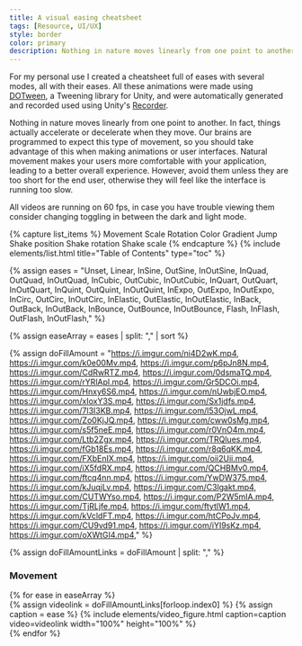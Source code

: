 ```yaml
---
title: A visual easing cheatsheet
tags: [Resource, UI/UX]
style: border
color: primary  
description: Nothing in nature moves linearly from one point to another. 
---
```


For my personal use I created a cheatsheet full of eases with several modes, all with their eases. All these animations were made using [DOTween](http://dotween.demigiant.com/), a Tweening library for Unity, and were automatically generated and recorded used using Unity's [Recorder](https://docs.unity3d.com/Packages/com.unity.recorder@2.0/manual/index.html).

Nothing in nature moves linearly from one point to another. In fact, things actually accelerate or decelerate when they move. Our brains are programmed to expect this type of movement, so you should take advantage of this when making animations or user interfaces. Natural movement makes your users more comfortable with your application, leading to a better overall experience. However, avoid them unless they are too short for the end user, otherwise they will feel like the interface is running too slow. 

All videos are running on 60 fps, in case you have trouble viewing them consider changing toggling in between the dark and light mode.


{% capture list_items %}
Movement
Scale
Rotation
Color
Gradient
Jump
Shake position
Shake rotation
Shake scale
{% endcapture %}
{% include elements/list.html title="Table of Contents" type="toc" %}

{% assign eases = "Unset,
        Linear,
        InSine,
        OutSine,
        InOutSine,
        InQuad,
        OutQuad,
        InOutQuad,
        InCubic,
        OutCubic,
        InOutCubic,
        InQuart,
        OutQuart,
        InOutQuart,
        InQuint,
        OutQuint,
        InOutQuint,
        InExpo,
        OutExpo,
        InOutExpo,
        InCirc,
        OutCirc,
        InOutCirc,
        InElastic,
        OutElastic,
        InOutElastic,
        InBack,
        OutBack,
        InOutBack,
        InBounce,
        OutBounce,
        InOutBounce,
        Flash,
        InFlash,
        OutFlash,
        InOutFlash," %}

{% assign easeArray = eases | split: "," | sort %}



{% assign doFillAmount = "https://i.imgur.com/ni4D2wK.mp4, https://i.imgur.com/k0e00Mv.mp4, https://i.imgur.com/p6pJn8N.mp4, https://i.imgur.com/CdRwRTZ.mp4, https://i.imgur.com/0dsmaTQ.mp4, https://i.imgur.com/rYRlApl.mp4, https://i.imgur.com/Gr5DCOi.mp4, https://i.imgur.com/Hnxy6S6.mp4, https://i.imgur.com/nUwbjEO.mp4, https://i.imgur.com/xIoxY3S.mp4, https://i.imgur.com/Sx1jdfs.mp4, https://i.imgur.com/7l3I3KB.mp4, https://i.imgur.com/l53OjwL.mp4, https://i.imgur.com/Zo0KjJQ.mp4, https://i.imgur.com/cww0sMg.mp4, https://i.imgur.com/s5f5neE.mp4, https://i.imgur.com/r0VnO4m.mp4, https://i.imgur.com/Ltb2Zgx.mp4, https://i.imgur.com/TRQlues.mp4, https://i.imgur.com/fGb18Es.mp4, https://i.imgur.com/r8q6qKK.mp4, https://i.imgur.com/FXbEnIX.mp4, https://i.imgur.com/oii2Uii.mp4, https://i.imgur.com/iX5fdRX.mp4, https://i.imgur.com/QCHBMv0.mp4, https://i.imgur.com/ftcq4nn.mp4, https://i.imgur.com/YwDW375.mp4, https://i.imgur.com/kJuqjLv.mp4, https://i.imgur.com/C3lgakt.mp4, https://i.imgur.com/CUTWYso.mp4, https://i.imgur.com/P2W5mIA.mp4, https://i.imgur.com/TjRLjfe.mp4, https://i.imgur.com/ftytlW1.mp4, https://i.imgur.com/kVcldFT.mp4, https://i.imgur.com/htCPoJv.mp4, https://i.imgur.com/CU9vd91.mp4, https://i.imgur.com/iYI9sKz.mp4, https://i.imgur.com/oXWtGI4.mp4," %}


{% assign doFillAmountLinks = doFillAmount | split: "," %}

### Movement
<div class="row">
{% for ease in easeArray %}
    <div class="col-sm-2">
    {% assign videolink = doFillAmountLinks[forloop.index0] %}
    {% assign caption = ease %}
    {% include elements/video_figure.html caption=caption video=videolink width="100%" height="100%"   %}
    </div>
{% endfor %}
</div> 
